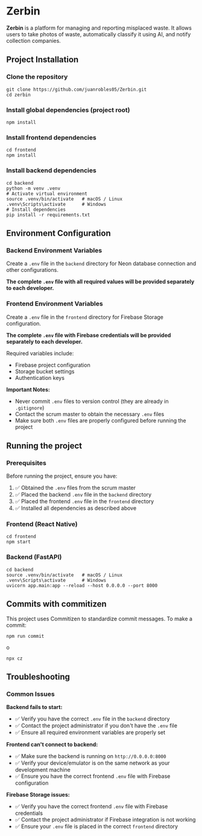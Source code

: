 # Zerbin

**Zerbin** is a platform for managing and reporting misplaced waste.
It allows users to take photos of waste, automatically classify it using AI, and notify collection companies.

## Project Installation

### Clone the repository
```
git clone https://github.com/juanrobles05/Zerbin.git
cd zerbin
```
### Install global dependencies (project root)
```
npm install
```
### Install frontend dependencies
```
cd frontend
npm install
```
### Install backend dependencies
```
cd backend
python -m venv .venv
# Activate virtual environment
source .venv/bin/activate   # macOS / Linux
.venv\Scripts\activate      # Windows
# Install dependencies
pip install -r requirements.txt
```

## Environment Configuration

### Backend Environment Variables
Create a `.env` file in the `backend` directory for Neon database connection and other configurations.

**The complete `.env` file with all required values will be provided separately to each developer.**

### Frontend Environment Variables
Create a `.env` file in the `frontend` directory for Firebase Storage configuration.

**The complete `.env` file with Firebase credentials will be provided separately to each developer.**

Required variables include:
- Firebase project configuration
- Storage bucket settings
- Authentication keys

**Important Notes:**
- Never commit `.env` files to version control (they are already in `.gitignore`)
- Contact the scrum master to obtain the necessary `.env` files
- Make sure both `.env` files are properly configured before running the project

## Running the project

### Prerequisites
Before running the project, ensure you have:
1. ✅ Obtained the `.env` files from the scrum master
2. ✅ Placed the backend `.env` file in the `backend` directory
3. ✅ Placed the frontend `.env` file in the `frontend` directory
4. ✅ Installed all dependencies as described above

### Frontend (React Native)
```
cd frontend
npm start
```
### Backend (FastAPI)
```
cd backend
source .venv/bin/activate   # macOS / Linux
.venv\Scripts\activate      # Windows
uvicorn app.main:app --reload --host 0.0.0.0 --port 8000
```
## Commits with commitizen
This project uses Commitizen to standardize commit messages.
To make a commit:
```
npm run commit
```
o
```
npx cz
```

## Troubleshooting

### Common Issues

**Backend fails to start:**
- ✅ Verify you have the correct `.env` file in the `backend` directory
- ✅ Contact the project administrator if you don't have the `.env` file
- ✅ Ensure all required environment variables are properly set

**Frontend can't connect to backend:**
- ✅ Make sure the backend is running on `http://0.0.0.0:8000`
- ✅ Verify your device/emulator is on the same network as your development machine
- ✅ Ensure you have the correct frontend `.env` file with Firebase configuration

**Firebase Storage issues:**
- ✅ Verify you have the correct frontend `.env` file with Firebase credentials
- ✅ Contact the project administrator if Firebase integration is not working
- ✅ Ensure your `.env` file is placed in the correct `frontend` directory